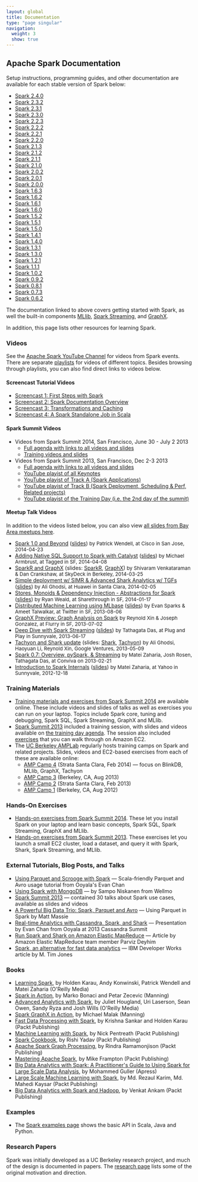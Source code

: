 ```yaml
---
layout: global
title: Documentation
type: "page singular"
navigation:
  weight: 3
  show: true
---
```


<h2>Apache Spark Documentation</h2>

<p>Setup instructions, programming guides, and other documentation are available for each stable version of Spark below:</p>

<ul>
  <li><a href="{{site.baseurl}}/docs/2.4.0/">Spark 2.4.0</a></li>
  <li><a href="{{site.baseurl}}/docs/2.3.2/">Spark 2.3.2</a></li>
  <li><a href="{{site.baseurl}}/docs/2.3.1/">Spark 2.3.1</a></li>
  <li><a href="{{site.baseurl}}/docs/2.3.0/">Spark 2.3.0</a></li>
  <li><a href="{{site.baseurl}}/docs/2.2.3/">Spark 2.2.3</a></li>
  <li><a href="{{site.baseurl}}/docs/2.2.2/">Spark 2.2.2</a></li>
  <li><a href="{{site.baseurl}}/docs/2.2.1/">Spark 2.2.1</a></li>
  <li><a href="{{site.baseurl}}/docs/2.2.0/">Spark 2.2.0</a></li>
  <li><a href="{{site.baseurl}}/docs/2.1.3/">Spark 2.1.3</a></li>
  <li><a href="{{site.baseurl}}/docs/2.1.2/">Spark 2.1.2</a></li>
  <li><a href="{{site.baseurl}}/docs/2.1.1/">Spark 2.1.1</a></li>
  <li><a href="{{site.baseurl}}/docs/2.1.0/">Spark 2.1.0</a></li>
  <li><a href="{{site.baseurl}}/docs/2.0.2/">Spark 2.0.2</a></li>
  <li><a href="{{site.baseurl}}/docs/2.0.1/">Spark 2.0.1</a></li>
  <li><a href="{{site.baseurl}}/docs/2.0.0/">Spark 2.0.0</a></li>
  <li><a href="{{site.baseurl}}/docs/1.6.3/">Spark 1.6.3</a></li>
  <li><a href="{{site.baseurl}}/docs/1.6.2/">Spark 1.6.2</a></li>
  <li><a href="{{site.baseurl}}/docs/1.6.1/">Spark 1.6.1</a></li>
  <li><a href="{{site.baseurl}}/docs/1.6.0/">Spark 1.6.0</a></li>
  <li><a href="{{site.baseurl}}/docs/1.5.2/">Spark 1.5.2</a></li>
  <li><a href="{{site.baseurl}}/docs/1.5.1/">Spark 1.5.1</a></li>
  <li><a href="{{site.baseurl}}/docs/1.5.0/">Spark 1.5.0</a></li>
  <li><a href="{{site.baseurl}}/docs/1.4.1/">Spark 1.4.1</a></li>
  <li><a href="{{site.baseurl}}/docs/1.4.0/">Spark 1.4.0</a></li>
  <li><a href="{{site.baseurl}}/docs/1.3.1/">Spark 1.3.1</a></li>
  <li><a href="{{site.baseurl}}/docs/1.3.0/">Spark 1.3.0</a></li>
  <li><a href="{{site.baseurl}}/docs/1.2.1/">Spark 1.2.1</a></li>
  <li><a href="{{site.baseurl}}/docs/1.1.1/">Spark 1.1.1</a></li>
  <li><a href="{{site.baseurl}}/docs/1.0.2/">Spark 1.0.2</a></li>
  <li><a href="{{site.baseurl}}/docs/0.9.2/">Spark 0.9.2</a></li>
  <li><a href="{{site.baseurl}}/docs/0.8.1/">Spark 0.8.1</a></li>
  <li><a href="{{site.baseurl}}/docs/0.7.3/">Spark 0.7.3</a></li>
  <li><a href="{{site.baseurl}}/docs/0.6.2/">Spark 0.6.2</a></li>
</ul>

<!--
<p>Documentation for preview releases:</p>

<ul>
  <li><a href="{{site.baseurl}}/docs/2.0.0-preview/">Spark 2.0.0 preview</a></li>
</ul>
-->

<p>The documentation linked to above covers getting started with Spark, as well the built-in components <a href="{{site.baseurl}}/docs/latest/mllib-guide.html">MLlib</a>,
<a href="{{site.baseurl}}/docs/latest/streaming-programming-guide.html">Spark Streaming</a>, and <a href="{{site.baseurl}}/docs/latest/graphx-guide.html">GraphX</a>.</p>

<p>In addition, this page lists other resources for learning Spark.</p>

<h3>Videos</h3>
See the <a href="https://www.youtube.com/channel/UCRzsq7k4-kT-h3TDUBQ82-w">Apache Spark YouTube Channel</a> for videos from Spark events. There are separate <a href="https://www.youtube.com/channel/UCRzsq7k4-kT-h3TDUBQ82-w/playlists">playlists</a> for videos of different topics. Besides browsing through playlists, you can also find direct links to videos below.

<h4>Screencast Tutorial Videos</h4>
<ul>
  <li><a href="{{site.baseurl}}/screencasts/1-first-steps-with-spark.html">Screencast 1: First Steps with Spark</a></li>
  <li><a href="{{site.baseurl}}/screencasts/2-spark-documentation-overview.html">Screencast 2: Spark Documentation Overview</a></li>
<li><a href="{{site.baseurl}}/screencasts/3-transformations-and-caching.html">Screencast 3: Transformations and Caching</a></li>
<li><a href="{{site.baseurl}}/screencasts/4-a-standalone-job-in-spark.html">Screencast 4: A Spark Standalone Job in Scala</a></li>

</ul>

<h4>Spark Summit Videos</h4>
<ul>
  <li>Videos from Spark Summit 2014, San Francisco, June 30 - July 2 2013
    <ul>
      <li><a href="https://spark-summit.org/2014/agenda">Full agenda with links to all videos and slides</a></li>
      <li><a href="https://spark-summit.org/2014/training">Training videos and slides</a></li>
    </ul>
  </li>
  <li>Videos from Spark Summit 2013, San Francisco, Dec 2-3 2013
    <ul>
      <li><a href="https://spark-summit.org/2013#agendapluginwidget-4">Full agenda with links to all videos and slides</a></li>
      <li><a href="https://www.youtube.com/playlist?list=PL-x35fyliRwjXj33QvAXN0Vlx0gc6u0je">YouTube playist of all Keynotes</a></li>
      <li><a href="https://www.youtube.com/playlist?list=PL-x35fyliRwiNcKwIkDEQZBejiqxEJ79U">YouTube playist of Track A (Spark Applications)</a></li>
      <li><a href="https://www.youtube.com/playlist?list=PL-x35fyliRwiNcKwIkDEQZBejiqxEJ79U">YouTube playist of Track B (Spark Deployment, Scheduling & Perf, Related projects)</a></li>
      <li><a href="https://www.youtube.com/playlist?list=PL-x35fyliRwjR1Umntxz52zv3EcKpbzCp">YouTube playist of the Training Day (i.e. the 2nd day of the summit)</a></li>
    </ul>
  </li>
</ul>

<h4><a name="meetup-videos"></a>Meetup Talk Videos</h4>
In addition to the videos listed below, you can also view <a href="http://www.meetup.com/spark-users/files/">all slides from Bay Area meetups here</a>.
<style type="text/css">
  .video-meta-info {
    font-size: 0.95em;
  }
</style>
<ul>
  <li><a href="https://www.youtube.com/watch?v=NUQ-8to2XAk&list=PL-x35fyliRwiP3YteXbnhk0QGOtYLBT3a">Spark 1.0 and Beyond</a> (<a href="http://files.meetup.com/3138542/Spark%201.0%20Meetup.ppt">slides</a>) <span class="video-meta-info">by Patrick Wendell, at Cisco in San Jose, 2014-04-23</span></li>

  <li><a href="https://www.youtube.com/watch?v=ju2OQEXqONU&list=PL-x35fyliRwiP3YteXbnhk0QGOtYLBT3a">Adding Native SQL Support to Spark with Catalyst</a> (<a href="http://files.meetup.com/3138542/Spark%20SQL%20Meetup%20-%204-8-2012.pdf">slides</a>) <span class="video-meta-info">by Michael Armbrust, at Tagged in SF, 2014-04-08</span></li>

  <li><a href="https://www.youtube.com/watch?v=MY0NkZY_tJw&list=PL-x35fyliRwiP3YteXbnhk0QGOtYLBT3a">SparkR and GraphX</a> (slides: <a href="http://files.meetup.com/3138542/SparkR-meetup.pdf">SparkR</a>, <a href="http://files.meetup.com/3138542/graphx%40spark_meetup03_2014.pdf">GraphX</a>) <span class="video-meta-info">by Shivaram Venkataraman &amp; Dan Crankshaw, at SkyDeck in Berkeley, 2014-03-25</span></li>

  <li><a href="https://www.youtube.com/watch?v=5niXiiEX5pE&list=PL-x35fyliRwiP3YteXbnhk0QGOtYLBT3a">Simple deployment w/ SIMR &amp; Advanced Shark Analytics w/ TGFs</a> (<a href="http://files.meetup.com/3138542/tgf.pptx">slides</a>) <span class="video-meta-info">by Ali Ghodsi, at Huawei in Santa Clara, 2014-02-05</span></li>

  <li><a href="https://www.youtube.com/watch?v=C7gWtxelYNM&list=PL-x35fyliRwiP3YteXbnhk0QGOtYLBT3a">Stores, Monoids &amp; Dependency Injection - Abstractions for Spark</a> (<a href="http://files.meetup.com/3138542/Abstractions%20for%20spark%20streaming%20-%20spark%20meetup%20presentation.pdf">slides</a>) <span class="video-meta-info">by Ryan Weald, at Sharethrough in SF, 2014-01-17</span></li>

  <li><a href="https://www.youtube.com/watch?v=IxDnF_X4M-8">Distributed Machine Learning using MLbase</a> (<a href="http://files.meetup.com/3138542/sparkmeetup_8_6_13_final_reduced.pdf">slides</a>) <span class="video-meta-info">by Evan Sparks &amp; Ameet Talwalkar, at Twitter in SF, 2013-08-06</span></li>

  <li><a href="https://www.youtube.com/watch?v=vJQ2RZj9hqs">GraphX Preview: Graph Analysis on Spark</a> <span class="video-meta-info">by Reynold Xin &amp; Joseph Gonzalez, at Flurry in SF, 2013-07-02</span></li>

  <li><a href="https://www.youtube.com/watch?v=D1knCQZQQnw">Deep Dive with Spark Streaming</a> (<a href="http://www.slideshare.net/spark-project/deep-divewithsparkstreaming-tathagatadassparkmeetup20130617">slides</a>) <span class="video-meta-info">by Tathagata Das, at Plug and Play in Sunnyvale, 2013-06-17</span></li>

  <li><a href="https://www.youtube.com/watch?v=cAZ624-69PQ">Tachyon and Shark update</a> (slides: <a href="http://files.meetup.com/3138542/2013-05-09%20Shark%20%40%20Spark%20Meetup.pdf">Shark</a>, <a href="http://files.meetup.com/3138542/Tachyon_2013-05-09_Spark_Meetup.pdf">Tachyon</a>) <span class="video-meta-info">by Ali Ghodsi, Haoyuan Li, Reynold Xin, Google Ventures, 2013-05-09</span></li>

  <li><a href="https://www.youtube.com/playlist?list=PLxwbieuTaYXmWTBovyyw2NibPfUaJk-h4">Spark 0.7: Overview, pySpark, &amp; Streaming</a> <span class="video-meta-info">by Matei Zaharia, Josh Rosen, Tathagata Das, at Conviva on 2013-02-21</span></li>

  <li><a href="https://www.youtube.com/watch?v=49Hr5xZyTEA">Introduction to Spark Internals</a> (<a href="http://files.meetup.com/3138542/dev-meetup-dec-2012.pptx">slides</a>) <span class="video-meta-info">by Matei Zaharia, at Yahoo in Sunnyvale, 2012-12-18</span></li>




</ul>


<a name="summit"></a>
<h3>Training Materials</h3>
<ul>
  <li><a href="https://spark-summit.org/2014/training">Training materials and exercises from Spark Summit 2014</a> are available online. These include videos and slides of talks as well as exercises you can run on your laptop. Topics include Spark core, tuning and debugging, Spark SQL, Spark Streaming, GraphX and MLlib.</li>
  <li><a href="https://spark-summit.org/2013">Spark Summit 2013</a> included a training session, with slides and videos available on <a href="https://spark-summit.org/summit-2013/#agendapluginwidget-5">the training day agenda</a>.
    The session also included <a href="https://spark-summit.org/2013/exercises/">exercises</a> that you can walk through on Amazon EC2.</li>
  <li>The <a href="https://amplab.cs.berkeley.edu/">UC Berkeley AMPLab</a> regularly hosts training camps on Spark and related projects.
Slides, videos and EC2-based exercises from each of these are available online:
<ul>
    <li><a href="http://ampcamp.berkeley.edu/4/">AMP Camp 4</a> (Strata Santa Clara, Feb 2014) &mdash; focus on BlinkDB, MLlib, GraphX, Tachyon</li>
    <li><a href="http://ampcamp.berkeley.edu/3/">AMP Camp 3</a> (Berkeley, CA, Aug 2013)</li>
    <li><a href="http://ampcamp.berkeley.edu/amp-camp-two-strata-2013/">AMP Camp 2</a> (Strata Santa Clara, Feb 2013)</li>
    <li><a href="http://ampcamp.berkeley.edu/agenda-2012/">AMP Camp 1</a> (Berkeley, CA, Aug 2012)</li>
    </ul>
  </li>
</ul>


<h3>Hands-On Exercises</h3>

<ul>
  <li><a href="https://spark-summit.org/2014/training">Hands-on exercises from Spark Summit 2014</a>. These let you install Spark on your laptop and learn basic concepts, Spark SQL, Spark Streaming, GraphX and MLlib.</li>
  <li><a href="https://spark-summit.org/2013/exercises/">Hands-on exercises from Spark Summit 2013</a>. These exercises let you launch a small EC2 cluster, load a dataset, and query it with Spark, Shark, Spark Streaming, and MLlib.</li>
</ul>

<h3>External Tutorials, Blog Posts, and Talks</h3>

<ul>
  <li><a href="http://engineering.ooyala.com/blog/using-parquet-and-scrooge-spark">Using Parquet and Scrooge with Spark</a> &mdash; Scala-friendly Parquet and Avro usage tutorial from Ooyala's Evan Chan</li>
  <li><a href="http://codeforhire.com/2014/02/18/using-spark-with-mongodb/">Using Spark with MongoDB</a> &mdash; by Sampo Niskanen from Wellmo</li>
  <li><a href="https://spark-summit.org/2013">Spark Summit 2013</a> &mdash; contained 30 talks about Spark use cases, available as slides and videos</li>
  <li><a href="http://zenfractal.com/2013/08/21/a-powerful-big-data-trio/">A Powerful Big Data Trio: Spark, Parquet and Avro</a> &mdash; Using Parquet in Spark by Matt Massie</li>
  <li><a href="http://www.slideshare.net/EvanChan2/cassandra2013-spark-talk-final">Real-time Analytics with Cassandra, Spark, and Shark</a> &mdash; Presentation by Evan Chan from Ooyala at 2013 Cassandra Summit</li>
  <li><a href="http://aws.amazon.com/articles/Elastic-MapReduce/4926593393724923">Run Spark and Shark on Amazon Elastic MapReduce</a> &mdash; Article by Amazon Elastic MapReduce team member Parviz Deyhim</li>
  <li><a href="http://www.ibm.com/developerworks/library/os-spark/">Spark, an alternative for fast data analytics</a> &mdash; IBM Developer Works article by M. Tim Jones</li>
</ul>

<h3>Books</h3>
<ul>
  <li><a href="http://shop.oreilly.com/product/0636920028512.do">Learning Spark</a>, by Holden Karau, Andy Konwinski, Patrick Wendell and Matei Zaharia (O'Reilly Media)</li>
  <li><a href="http://www.manning.com/bonaci/">Spark in Action</a>, by Marko Bonaci and Petar Zecevic (Manning)</li>
  <li><a href="http://shop.oreilly.com/product/0636920035091.do">Advanced Analytics with Spark</a>, by Juliet Hougland, Uri Laserson, Sean Owen, Sandy Ryza and Josh Wills (O'Reilly Media)</li>
  <li><a href="http://manning.com/malak/">Spark GraphX in Action</a>, by Michael Malak (Manning)</li>
  <li><a href="https://www.packtpub.com/big-data-and-business-intelligence/fast-data-processing-spark-second-edition">Fast Data Processing with Spark</a>, by Krishna Sankar and Holden Karau (Packt Publishing)</li>
  <li><a href="https://www.packtpub.com/big-data-and-business-intelligence/machine-learning-spark">Machine Learning with Spark</a>, by Nick Pentreath (Packt Publishing)</li>
  <li><a href="https://www.packtpub.com/big-data-and-business-intelligence/spark-cookbook">Spark Cookbook</a>, by Rishi Yadav (Packt Publishing)</li>
  <li><a href="https://www.packtpub.com/big-data-and-business-intelligence/apache-spark-graph-processing">Apache Spark Graph Processing</a>, by Rindra Ramamonjison (Packt Publishing)</li>
  <li><a href="https://www.packtpub.com/big-data-and-business-intelligence/mastering-apache-spark">Mastering Apache Spark</a>, by Mike Frampton (Packt Publishing)</li>
  <li><a href="http://www.apress.com/9781484209653">Big Data Analytics with Spark: A Practitioner's Guide to Using Spark for Large Scale Data Analysis</a>, by Mohammed Guller (Apress)</li>
  <li><a href="https://www.packtpub.com/big-data-and-business-intelligence/large-scale-machine-learning-spark">Large Scale Machine Learning with Spark</a>, by Md. Rezaul Karim, Md. Mahedi Kaysar (Packt Publishing)</li>
  <li><a href="https://www.packtpub.com/big-data-and-business-intelligence/big-data-analytics">Big Data Analytics with Spark and Hadoop</a>, by Venkat Ankam (Packt Publishing)</li>
</ul>

<h3>Examples</h3>

<ul>
  <li>The <a href="{{site.baseurl}}/examples.html">Spark examples page</a> shows the basic API in Scala, Java and Python.</li>
</ul>

<h3>Research Papers</h3>

<p>
Spark was initially developed as a UC Berkeley research project, and much of the design is documented in papers.
The <a href="{{site.baseurl}}/research.html">research page</a> lists some of the original motivation and direction.
</p>
